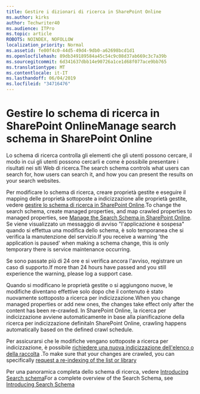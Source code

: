 ```yaml
---
title: Gestire i dizionari di ricerca in SharePoint Online
ms.author: kirks
author: Techwriter40
ms.audience: ITPro
ms.topic: article
ROBOTS: NOINDEX, NOFOLLOW
localization_priority: Normal
ms.assetid: fe00f4c0-44d5-49d4-9db0-a62698bcd1d1
ms.openlocfilehash: 89db349189584a45c54c9c08d37ab669c3c7a39b
ms.sourcegitcommit: 6d341637dbb14e90726a1ce1d68f077ace9bb765
ms.translationtype: MT
ms.contentlocale: it-IT
ms.lasthandoff: 06/04/2019
ms.locfileid: "34716476"
---
```

# <a name="manage-search-schema-in-sharepoint-online"></a><span data-ttu-id="c139f-102">Gestire lo schema di ricerca in SharePoint Online</span><span class="sxs-lookup"><span data-stu-id="c139f-102">Manage search schema in SharePoint Online</span></span>

<span data-ttu-id="c139f-103">Lo schema di ricerca controlla gli elementi che gli utenti possono cercare, il modo in cui gli utenti possono cercarli e come è possibile presentare i risultati nei siti Web di ricerca.</span><span class="sxs-lookup"><span data-stu-id="c139f-103">The search schema controls what users can search for, how users can search it, and how you can present the results on your search websites.</span></span> 

<span data-ttu-id="c139f-104">Per modificare lo schema di ricerca, creare proprietà gestite e eseguire il mapping delle proprietà sottoposte a indicizzazione alle proprietà gestite, vedere [gestire lo schema di ricerca in SharePoint Online](https://docs.microsoft.com/en-us/sharepoint/manage-search-schema).</span><span class="sxs-lookup"><span data-stu-id="c139f-104">To change the search schema, create managed properties, and map crawled properties to managed properties, see [Manage the Search Schema in SharePoint Online](https://docs.microsoft.com/en-us/sharepoint/manage-search-schema).</span></span> <span data-ttu-id="c139f-105">Se viene visualizzato un messaggio di avviso "l'applicazione è sospesa" quando si effettua una modifica dello schema, è solo temporanea che si verifica la manutenzione del servizio.</span><span class="sxs-lookup"><span data-stu-id="c139f-105">If you receive a warning 'the application is paused' when making a schema change, this is only temporary there is service maintenance occurring.</span></span> 

<span data-ttu-id="c139f-106">Se sono passate più di 24 ore e si verifica ancora l'avviso, registrare un caso di supporto.</span><span class="sxs-lookup"><span data-stu-id="c139f-106">If more than 24 hours have passed and you still experience the warning, please log a support case.</span></span>

<span data-ttu-id="c139f-107">Quando si modificano le proprietà gestite o si aggiungono nuove, le modifiche diventano effettive solo dopo che il contenuto è stato nuovamente sottoposto a ricerca per indicizzazione.</span><span class="sxs-lookup"><span data-stu-id="c139f-107">When you change managed properties or add new ones, the changes take effect only after the content has been re-crawled.</span></span> <span data-ttu-id="c139f-108">In SharePoint Online, la ricerca per indicizzazione avviene automaticamente in base alla pianificazione della ricerca per indicizzazione definita</span><span class="sxs-lookup"><span data-stu-id="c139f-108">In SharePoint Online, crawling happens automatically based on the defined crawl schedule.</span></span>

<span data-ttu-id="c139f-109">Per assicurarsi che le modifiche vengano sottoposte a ricerca per indicizzazione, è possibile [richiedere una nuova indicizzazione dell'elenco o della raccolta](https://docs.microsoft.com/en-us/sharepoint/manage-search-schema#request-re-indexing-of-a-document-library-or-list) .</span><span class="sxs-lookup"><span data-stu-id="c139f-109">To make sure that your changes are crawled, you can specifically [request a re-indexing of the list or library](https://docs.microsoft.com/en-us/sharepoint/manage-search-schema#request-re-indexing-of-a-document-library-or-list)</span></span> 

<span data-ttu-id="c139f-110">Per una panoramica completa dello schema di ricerca, vedere [Introducing Search schema](https://blogs.technet.microsoft.com/tothesharepoint/2012/11/25/introducing-search-schema-for-sharepoint-2013/)</span><span class="sxs-lookup"><span data-stu-id="c139f-110">For a complete overview of the Search Schema, see [Introducing Search Schema](https://blogs.technet.microsoft.com/tothesharepoint/2012/11/25/introducing-search-schema-for-sharepoint-2013/)</span></span> 

